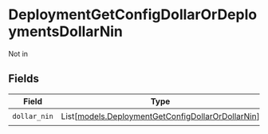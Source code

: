# DeploymentGetConfigDollarOrDeploymentsDollarNin

Not in


## Fields

| Field                                                                                                  | Type                                                                                                   | Required                                                                                               | Description                                                                                            |
| ------------------------------------------------------------------------------------------------------ | ------------------------------------------------------------------------------------------------------ | ------------------------------------------------------------------------------------------------------ | ------------------------------------------------------------------------------------------------------ |
| `dollar_nin`                                                                                           | List[[models.DeploymentGetConfigDollarOrDollarNin](../models/deploymentgetconfigdollarordollarnin.md)] | :heavy_check_mark:                                                                                     | N/A                                                                                                    |